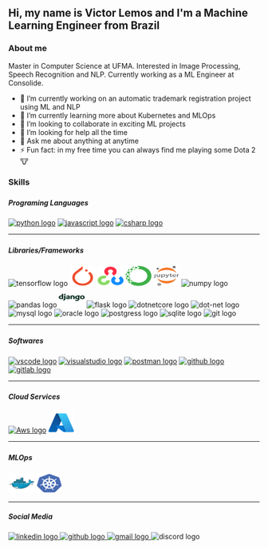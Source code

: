 <h2 align="left">Hi, my name is Victor Lemos and I'm a Machine Learning Engineer from Brazil</h2>

###
<h3 align="left">About me</h3>

<p align="left">Master in Computer Science at UFMA. Interested in Image Processing, Speech Recognition and NLP. Currently working as a ML Engineer at Consolide.</p>


- 🔭 I’m currently working on an automatic trademark registration project using ML and NLP
- 🌱 I’m currently learning more about Kubernetes and MLOps
- 👯 I’m looking to collaborate in exciting ML projects
- 🤔 I’m looking for help all the time
- 💬 Ask me about anything at anytime
- ⚡ Fun fact: in my free time you can always find me playing some Dota 2 🐮

###

<h3 align="left">Skills</h3>

###

<h5 align="left">Programing Languages</h5>

###

<div align="left">
  	<a href="#"><img src="https://cdn.jsdelivr.net/gh/devicons/devicon/icons/python/python-original.svg" height="40" width="52" alt="python logo"  /></a>
  	<a href="#"><img src="https://cdn.jsdelivr.net/gh/devicons/devicon/icons/javascript/javascript-original.svg" height="40" width="52" alt="javascript logo"  /></a>
  	<a href="#"><img src="https://cdn.jsdelivr.net/gh/devicons/devicon/icons/csharp/csharp-original.svg" height="40" width="52" alt="csharp logo"  /></a>
</div>

<hr>

###

<h5 align="left">Libraries/Frameworks</h5>

###

<div align="left">
<!-- ML libs -->
<img src="https://cdn.jsdelivr.net/gh/devicons/devicon/icons/tensorflow/tensorflow-original.svg" height="40" width="52" alt="tensorflow logo"  />
<img src="https://raw.githubusercontent.com/devicons/devicon/1119b9f84c0290e0f0b38982099a2bd027a48bf1/icons/pytorch/pytorch-original.svg" height="40" width="52" alt="pytorch logo"  />
<img src="https://raw.githubusercontent.com/devicons/devicon/1119b9f84c0290e0f0b38982099a2bd027a48bf1/icons/opencv/opencv-original.svg" height="40" width="52" alt="opencv logo"  />

<!-- DS libs -->
<img src="https://raw.githubusercontent.com/devicons/devicon/1119b9f84c0290e0f0b38982099a2bd027a48bf1/icons/anaconda/anaconda-original.svg" height="40" width="52" alt="anaconda logo" />
<img src="https://raw.githubusercontent.com/devicons/devicon/1119b9f84c0290e0f0b38982099a2bd027a48bf1/icons/jupyter/jupyter-original-wordmark.svg" height="40" width="52" alt="jupyter logo"  />
<img src="https://cdn.jsdelivr.net/gh/devicons/devicon/icons/numpy/numpy-original.svg" height="40" width="52" alt="numpy logo"  />
<img src="https://cdn.jsdelivr.net/gh/devicons/devicon/icons/pandas/pandas-original.svg" height="40" width="52" alt="pandas logo"  />

<!-- REST framework -->
<img src="https://raw.githubusercontent.com/devicons/devicon/1119b9f84c0290e0f0b38982099a2bd027a48bf1/icons/django/django-plain-wordmark.svg" height="40" width="52" alt="django logo" />
<img src="https://cdn.jsdelivr.net/gh/devicons/devicon/icons/flask/flask-original.svg" height="40" width="52" alt="flask logo"  />
<img src="https://cdn.jsdelivr.net/gh/devicons/devicon/icons/dotnetcore/dotnetcore-original.svg" height="40" width="52" alt="dotnetcore logo"  />
<img src="https://cdn.jsdelivr.net/gh/devicons/devicon/icons/dot-net/dot-net-original.svg" height="40" width="52" alt="dot-net logo"  />

<!-- Databases -->
<img src="https://cdn.jsdelivr.net/gh/devicons/devicon/icons/mysql/mysql-original.svg" height="40" width="52" alt="mysql logo"  />
<img src="https://cdn.jsdelivr.net/gh/devicons/devicon/icons/oracle/oracle-original.svg" height="40" width="52" alt="oracle logo"  />
<img src="https://cdn.jsdelivr.net/gh/devicons/devicon/icons/postgresql/postgresql-original.svg" height="40" width="52" alt="postgress logo"  />
<img src="https://cdn.jsdelivr.net/gh/devicons/devicon/icons/sqlite/sqlite-original.svg" height="40" width="52" alt="sqlite logo"  />

<!-- Databases -->
<img src="https://cdn.jsdelivr.net/gh/devicons/devicon/icons/git/git-original.svg" height="40" width="52" alt="git logo"  />
  
</div>

<hr>

###

<h5 align="left">Softwares</h5>

###

<div align="left">
	<a href="#"><img src="https://cdn.jsdelivr.net/gh/devicons/devicon/icons/vscode/vscode-original.svg" height="40" width="52" alt="vscode logo"  /></a>
	<a href="#"><img src="https://cdn.jsdelivr.net/gh/devicons/devicon/icons/visualstudio/visualstudio-plain.svg" height="40" width="52" alt="visualstudio logo"  /></a>
	<a href="#"><img src="https://www.svgrepo.com/show/354202/postman-icon.svg" height="40" width="52" alt="postman logo"  /></a>
	<a href="#"><img src="https://www.svgrepo.com/show/341847/github.svg" height="40" width="52" alt="github logo"  /></a>
	<a href="#"><img src="https://cdn.jsdelivr.net/gh/devicons/devicon/icons/gitlab/gitlab-original.svg" height="40" width="52" alt="gitlab logo"  /></a>
</div>

<hr>

###

<h5 align="left">Cloud Services</h5>

###

<div align="left">
	<a href="#"><img src="https://upload.wikimedia.org/wikipedia/commons/9/93/Amazon_Web_Services_Logo.svg" height="40" width="52" alt="Aws logo"  /></a>
	<a href="#"><img src="https://raw.githubusercontent.com/devicons/devicon/1119b9f84c0290e0f0b38982099a2bd027a48bf1/icons/azure/azure-original.svg" height="40" width="52" alt="Azure logo"  /></a>
</div>

<hr>

###

<h5 align="left">MLOps</h5>

###

<div align="left">
	<a href="#"><img src="https://raw.githubusercontent.com/devicons/devicon/1119b9f84c0290e0f0b38982099a2bd027a48bf1/icons/docker/docker-original.svg" height="40" width="52" alt="Docker logo"  /></a>
	<a href="#"><img src="https://raw.githubusercontent.com/devicons/devicon/1119b9f84c0290e0f0b38982099a2bd027a48bf1/icons/kubernetes/kubernetes-plain.svg" height="40" width="52" alt="kubernetes logo"  /></a>
</div>

<hr>

<h5 align="left">Social Media</h5>

###

<div align="left">
	<a href="https://linkedin.com/in/victor-lemos-ml" target="_blank">
		<img src="https://raw.githubusercontent.com/maurodesouza/profile-readme-generator/master/src/assets/icons/social/linkedin/default.svg" width="42" height="30" alt="linkedin logo"  />
	</a>
	<a href="https://github.com/vituenrique" target="_blank">
		<img src="https://www.svgrepo.com/show/341847/github.svg" width="42" height="30" alt="github logo"  />
	</a>
	<a href="mailto:victorhbl12@gmail.com" target="_blank">
		<img src="https://raw.githubusercontent.com/maurodesouza/profile-readme-generator/master/src/assets/icons/social/gmail/default.svg" width="42" height="30" alt="gmail logo"  />
	</a>
	<img src="https://raw.githubusercontent.com/maurodesouza/profile-readme-generator/master/src/assets/icons/social/discord/default.svg" width="42" height="30" alt="discord logo"  />
</div>

<!--
###

<div align="center">
	<img src="https://github-readme-stats.vercel.app/api?hide_title=false&hide_rank=false&show_icons=true&include_all_commits=true&count_private=true&disable_animations=false&theme=dark&locale=en&hide_border=false&username=vituenrique" height="150" alt="stats graph"  />
	<img src="https://github-readme-stats.vercel.app/api/top-langs?locale=en&hide_title=false&layout=compact&card_width=320&langs_count=6&theme=dark&hide_border=false&username=vituenrique" height="150" alt="languages graph"  />
</div>

###
-->

